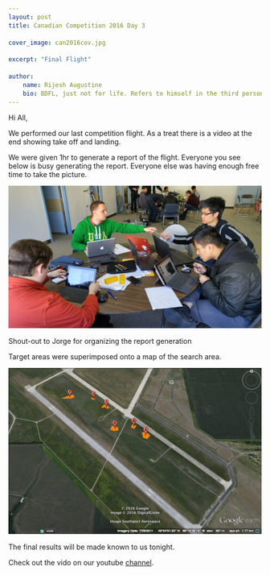 ```yaml
---
layout: post
title: Canadian Competition 2016 Day 3

cover_image: can2016cov.jpg

excerpt: "Final Flight"

author:
    name: Rijesh Augustine
    bio: BDFL, just not for life. Refers to himself in the third person.
---
```


Hi All,

We performed our last competition flight. As a treat there is a video at the end showing take off and landing.

We were given 1hr to generate a report of the flight. Everyone you see below is busy generating the report. Everyone else was having enough free time to take the picture.
<div class="full zoomable"><img src="/assets/images/busyworking.jpg"></div>

Shout-out to Jorge for organizing the report generation

Target areas were superimposed onto a map of the search area.
<div class="full zoomable"><img src="/assets/images/map2.jpg"></div>


The final results will be made known to us tonight. 

Check out the vido on our youtube <a href="https://www.youtube.com/watch?v=pYc_00_9lgI">channel</a>.

